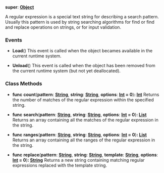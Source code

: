 **super**: **[Object](../gravity/object.md)**

A regular expression is a special text string for describing a search pattern. Usually this pattern is used by string searching algorithms for find or find and replace operations on strings, or for input validation.

### Events

* **Load**()
This event is called when the object becames available in the current runtime system.

* **Unload**()
This event is called when the object has been removed from the current runtime system (but not yet deallocated).



### Class Methods

* **func** **count**(**pattern**: **[String](../gravity/string.md)**, **string**: **[String](../gravity/string.md)**, **options**: **[Int](../gravity/int.md) = 0**)<strong>: [Int](../gravity/int.md)</strong> 
Returns the number of matches of the regular expression within the specified string.

* **func** **search**(**pattern**: **[String](../gravity/string.md)**, **string**: **[String](../gravity/string.md)**, **options**: **[Int](../gravity/int.md) = 0**)<strong>: [List](../gravity/list.md)</strong> 
Returns an array containing all the matches of the regular expression in the string.

* **func** **ranges**(**pattern**: **[String](../gravity/string.md)**, **string**: **[String](../gravity/string.md)**, **options**: **[Int](../gravity/int.md) = 0**)<strong>: [List](../gravity/list.md)</strong> 
Returns an array containing all the ranges of the regular expression in the string.

* **func** **replace**(**pattern**: **[String](../gravity/string.md)**, **string**: **[String](../gravity/string.md)**, **template**: **[String](../gravity/string.md)**, **options**: **[Int](../gravity/int.md) = 0**)<strong>: [String](../gravity/string.md)</strong> 
Returns a new string containing matching regular expressions replaced with the template string.





